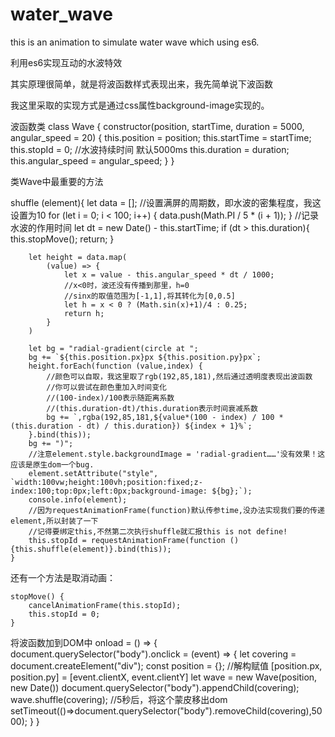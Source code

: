 # water_wave
this is an animation to simulate water wave which using es6.

利用es6实现互动的水波特效

其实原理很简单，就是将波函数样式表现出来，我先简单说下波函数


我这里采取的实现方式是通过css属性background-image实现的。

波函数类
class Wave {
    constructor(position, startTime, duration = 5000, angular_speed = 20) {
        this.position = position;
        this.startTime = startTime;
        this.stopId = 0;
        //水波持续时间 默认5000ms
        this.duration = duration;
        this.angular_speed = angular_speed;
    }
}

类Wave中最重要的方法

shuffle (element){
        let data = [];
        //设置满屏的周期数，即水波的密集程度，我这设置为10
        for (let i = 0; i < 100; i++) {
            data.push(Math.PI / 5 * (i + 1));
        }
        //记录水波的作用时间
        let dt = new Date() - this.startTime;
        if (dt > this.duration){
            this.stopMove();
            return;
        }
        
        let height = data.map(
            (value) => {
                let x = value - this.angular_speed * dt / 1000;
                //x<0时，波还没有传播到那里，h=0
                //sinx的取值范围为[-1,1],将其转化为[0,0.5]
                let h = x < 0 ? (Math.sin(x)+1)/4 : 0.25;
                return h;
            }
        )

        let bg = "radial-gradient(circle at ";
        bg += `${this.position.px}px ${this.position.py}px`;
        height.forEach(function (value,index) {
            //颜色可以自取，我这里取了rgb(192,85,181),然后通过透明度表现出波函数
            //你可以尝试在颜色重加入时间变化
            //(100-index)/100表示随距离系数
            //(this.duration-dt)/this.duration表示时间衰减系数
            bg += `,rgba(192,85,181,${value*(100 - index) / 100 * (this.duration - dt) / this.duration}) ${index + 1}%`;
        }.bind(this));
        bg += ")";
        //注意element.style.backgroundImage = 'radial-gradient……'没有效果！这应该是原生dom一个bug.
        element.setAttribute("style", `width:100vw;height:100vh;position:fixed;z-index:100;top:0px;left:0px;background-image: ${bg};`);
        console.info(element);
        //因为requestAnimationFrame(function)默认传参time,没办法实现我们要的传递element,所以封装了一下
        //记得要绑定this,不然第二次执行shuffle就汇报this is not define!
        this.stopId = requestAnimationFrame(function (){this.shuffle(element)}.bind(this));
    }

还有一个方法是取消动画：

    stopMove() {
        cancelAnimationFrame(this.stopId);
        this.stopId = 0;
    }

将波函数加到DOM中
onload = () => {
    document.querySelector("body").onclick = (event) => {
        let covering = document.createElement("div");
        const position = {};
        //解构赋值
        [position.px, position.py] = [event.clientX, event.clientY]
        let wave = new Wave(position, new Date())
        document.querySelector("body").appendChild(covering);
        wave.shuffle(covering);
        //5秒后，将这个蒙皮移出dom
        setTimeout(()=>document.querySelector("body").removeChild(covering),5000);
    }
}
